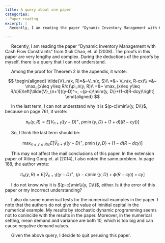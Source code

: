 ```yaml
---
title: A query about one paper
categories:
- Paper reading
excerpt: |
  Recently, I am reading the paper "Dynamic Inventory Management with Cash Flow Constraints" from Xiuli Chao, et. al (2008).  The proofs in this paper are very lengthy and complex. During the deductions of the proofs by myself, there is a query that I can not understand.

---
```


&nbsp;&nbsp;&nbsp;&nbsp; Recently, I am reading the paper "Dynamic Inventory Management with Cash Flow Constraints" from Xiuli Chao, et. al (2008).  The proofs in this paper are very lengthy and complex. During the deductions of the proofs by myself, there is a query that I can not understand.

&nbsp;&nbsp;&nbsp;&nbsp; Among the proof for Theorem 2 in the appendix, it wrote:

$$
\begin{aligned}
\tilde{V}_n(x, R)=&~V_n(x, S)\\
=&~ V_n(x, R-cx)\\
=&~ \max_{x\leq y\leq R/c}\pi_n(y, R)\\
=&~ \max_{x\leq y\leq R/c}E\left[\tilde{V}_{n+1}((y-D)^+, ~(p-c)\min\{y, D\}+(1-d)R-dcy)\right]
\end{aligned}
$$

&nbsp;&nbsp;&nbsp;&nbsp; In the last term, I can not understand why it is $(p-c)\min\\{y, D\\}$, because on page 761, it wrote:

$$
\pi_n(y, R)=E\left[V_{n+1}((y-D)^+, ~p\min\{y, D\}+(1+d)(R-cy))\right]
$$

&nbsp;&nbsp;&nbsp;&nbsp; So, I think the last term should be:

$$
\max_{x\leq y\leq R/c}E\left[\tilde{V}_{n+1}((y-D)^+, ~p\min\{y, D\}+(1-d)R-dcy)\right]
$$

&nbsp;&nbsp;&nbsp;&nbsp; This may not affect the mail conclusions of this paper. In the extension paper of Xiting Gong et. al (2014), I also noted the same problem. In page 188, the author wrote:

$$
\pi_n(y, R)=E\left[\tilde{V}_{n+1}((y-D)^+, ~(p-c)\min\{y, D\}+\phi(R-cy))+cy\right]
$$

&nbsp;&nbsp;&nbsp;&nbsp; I do not know why it is $(p-c)\min\\{y, D\\}$, either. Is it the error of this paper or my incorrect understanding?

&nbsp;&nbsp;&nbsp;&nbsp; I also do some numerical tests for the numerical examples in the paper. I note that the authors do not give the value of ininitial capital in the numerical example. My results by stochastic dynamic programming seems not to conincide with the results in the paper. Moreover, in the numerical setting, mean demand and variance are both 10, which is too big and can cause negative demand values.

&nbsp;&nbsp;&nbsp;&nbsp; Given the above query, I decide to quit perusing this paper.

<!-- more -->
